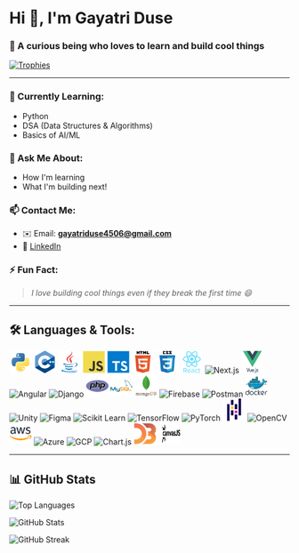 <h1 align="left">Hi 👋, I'm Gayatri Duse</h1>
<h3 align="left">🚀 A curious being who loves to learn and build cool things</h3>

<p align="left">
  <a href="https://github.com/ryo-ma/github-profile-trophy">
    <img src="https://github-profile-trophy.vercel.app/?username=gayatrii4506&theme=radical&margin-w=15&margin-h=15" alt="Trophies" />
  </a>
</p>

---

### 🌱 Currently Learning:
- Python  
- DSA (Data Structures & Algorithms)  
- Basics of AI/ML

### 💬 Ask Me About:
- How I'm learning  
- What I'm building next!  

### 📫 Contact Me:
- ✉️ Email: **gayatriduse4506@gmail.com**  
- 💼 [LinkedIn](https://linkedin.com/in/gayatri-duse-bab370289/)

### ⚡ Fun Fact:
> *I love building cool things even if they break the first time 😄*

---

## 🛠️ Languages & Tools:

<p align="left">
  <!-- Languages -->
  <img src="https://raw.githubusercontent.com/devicons/devicon/master/icons/python/python-original.svg" alt="Python" width="40" height="40"/> 
  <img src="https://raw.githubusercontent.com/devicons/devicon/master/icons/cplusplus/cplusplus-original.svg" alt="C++" width="40" height="40"/> 
  <img src="https://raw.githubusercontent.com/devicons/devicon/master/icons/java/java-original.svg" alt="Java" width="40" height="40"/> 
  <img src="https://raw.githubusercontent.com/devicons/devicon/master/icons/javascript/javascript-original.svg" alt="JavaScript" width="40" height="40"/> 
  <img src="https://raw.githubusercontent.com/devicons/devicon/master/icons/typescript/typescript-original.svg" alt="TypeScript" width="40" height="40"/> 
  
  <!-- Web Technologies -->
  <img src="https://raw.githubusercontent.com/devicons/devicon/master/icons/html5/html5-original-wordmark.svg" alt="HTML5" width="40" height="40"/> 
  <img src="https://raw.githubusercontent.com/devicons/devicon/master/icons/css3/css3-original-wordmark.svg" alt="CSS3" width="40" height="40"/> 
  <img src="https://raw.githubusercontent.com/devicons/devicon/master/icons/react/react-original-wordmark.svg" alt="React" width="40" height="40"/> 
  <img src="https://cdn.worldvectorlogo.com/logos/nextjs-2.svg" alt="Next.js" width="40" height="40"/> 
  <img src="https://raw.githubusercontent.com/devicons/devicon/master/icons/vuejs/vuejs-original-wordmark.svg" alt="Vue.js" width="40" height="40"/> 
  <img src="https://angular.io/assets/images/logos/angular/angular.svg" alt="Angular" width="40" height="40"/>
  
  <!-- Backend & Databases -->
  <img src="https://cdn.worldvectorlogo.com/logos/django.svg" alt="Django" width="40" height="40"/> 
  <img src="https://raw.githubusercontent.com/devicons/devicon/master/icons/php/php-original.svg" alt="PHP" width="40" height="40"/> 
  <img src="https://raw.githubusercontent.com/devicons/devicon/master/icons/mysql/mysql-original-wordmark.svg" alt="MySQL" width="40" height="40"/> 
  <img src="https://raw.githubusercontent.com/devicons/devicon/master/icons/mongodb/mongodb-original-wordmark.svg" alt="MongoDB" width="40" height="40"/> 

  <!-- Tools -->
  <img src="https://www.vectorlogo.zone/logos/firebase/firebase-icon.svg" alt="Firebase" width="40" height="40"/> 
  <img src="https://www.vectorlogo.zone/logos/getpostman/getpostman-icon.svg" alt="Postman" width="40" height="40"/> 
  <img src="https://raw.githubusercontent.com/devicons/devicon/master/icons/docker/docker-original-wordmark.svg" alt="Docker" width="40" height="40"/> 
  <img src="https://www.vectorlogo.zone/logos/unity3d/unity3d-icon.svg" alt="Unity" width="40" height="40"/> 
  <img src="https://www.vectorlogo.zone/logos/figma/figma-icon.svg" alt="Figma" width="40" height="40"/> 
  
  <!-- ML/DS -->
  <img src="https://upload.wikimedia.org/wikipedia/commons/0/05/Scikit_learn_logo_small.svg" alt="Scikit Learn" width="40" height="40"/> 
  <img src="https://www.vectorlogo.zone/logos/tensorflow/tensorflow-icon.svg" alt="TensorFlow" width="40" height="40"/> 
  <img src="https://www.vectorlogo.zone/logos/pytorch/pytorch-icon.svg" alt="PyTorch" width="40" height="40"/> 
  <img src="https://raw.githubusercontent.com/devicons/devicon/master/icons/pandas/pandas-original.svg" alt="Pandas" width="40" height="40"/> 
  <img src="https://www.vectorlogo.zone/logos/opencv/opencv-icon.svg" alt="OpenCV" width="40" height="40"/> 
  
  <!-- Cloud -->
  <img src="https://raw.githubusercontent.com/devicons/devicon/master/icons/amazonwebservices/amazonwebservices-original-wordmark.svg" alt="AWS" width="40" height="40"/> 
  <img src="https://www.vectorlogo.zone/logos/microsoft_azure/microsoft_azure-icon.svg" alt="Azure" width="40" height="40"/> 
  <img src="https://www.vectorlogo.zone/logos/google_cloud/google_cloud-icon.svg" alt="GCP" width="40" height="40"/> 
  
  <!-- Data Visualization -->
  <img src="https://www.chartjs.org/media/logo-title.svg" alt="Chart.js" width="40" height="40"/> 
  <img src="https://raw.githubusercontent.com/devicons/devicon/master/icons/d3js/d3js-original.svg" alt="D3.js" width="40" height="40"/> 
  <img src="https://raw.githubusercontent.com/Hardik0307/Hardik0307/master/assets/canvasjs-charts.svg" alt="CanvasJS" width="40" height="40"/>
</p>

---

## 📊 GitHub Stats

<p align="left">
  <img src="https://github-readme-stats.vercel.app/api/top-langs?username=gayatrii4506&show_icons=true&locale=en&layout=compact&theme=radical" alt="Top Languages" />
</p>

<p align="left">
  <img src="https://github-readme-stats.vercel.app/api?username=gayatrii4506&show_icons=true&locale=en&theme=radical" alt="GitHub Stats" />
</p>

<p align="left">
  <img src="https://streak-stats.demolab.com?user=gayatrii4506&theme=radical&hide_border=true" alt="GitHub Streak" />
</p>
